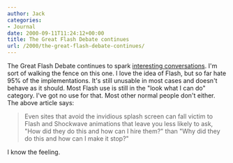```yaml
---
author: Jack
categories:
- Journal
date: 2000-09-11T11:24:12+00:00
title: The Great Flash Debate continues
url: /2000/the-great-flash-debate-continues/
---
```


The Great Flash Debate continues to spark [interesting conversations][1]. I'm sort of walking the fence on this one. I love the idea of Flash, but so far hate 95% of the implementations. It's still unusable in most cases and doesn't behave as it should. Most Flash use is still in the "look what I can do" category. I've got no use for that. Most other normal people don't either. The above article says:
  


> Even sites that avoid the invidious splash screen can fall victim to Flash and Shockwave animations that leave you less likely to ask, "How did they do this and how can I hire them?" than "Why did they do this and how can I make it stop?"

  
> 

I know the feeling.

 [1]: http://www.digitalmass.com/columns/internet/0906.html